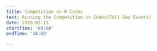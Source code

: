 ```yaml
---
title: Competition on R Codes
text: Running the Competition on Codes(Full Day Events)
date: 2018-03-13
startTime: '09:00'
endTime: '16:00'

---
```


